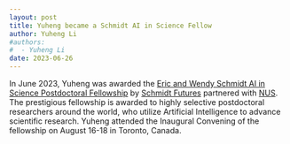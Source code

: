 ```yaml
---
layout: post
title: Yuheng became a Schmidt AI in Science Fellow
author: Yuheng Li
#authors:
#  - Yuheng Li
date: 2023-06-26
---
```


In June 2023, Yuheng was awarded the [Eric and Wendy Schmidt AI in Science Postdoctoral Fellowship](https://www.schmidtsciences.org/schmidt-ai-in-science-postdocs/) by [Schmidt Futures](https://www.schmidtfutures.org/) partnered with [NUS](https://www.nus.edu.sg/research/odprt-home/fellowships/eric-and-wendy-schmidt-ai-in-science-postdoctoral-fellowship). The prestigious fellowship is awarded to highly selective postdoctoral researchers around the world, who utilize Artificial Intelligence to advance scientific research. Yuheng attended the Inaugural Convening of the fellowship on August 16-18 in Toronto, Canada.